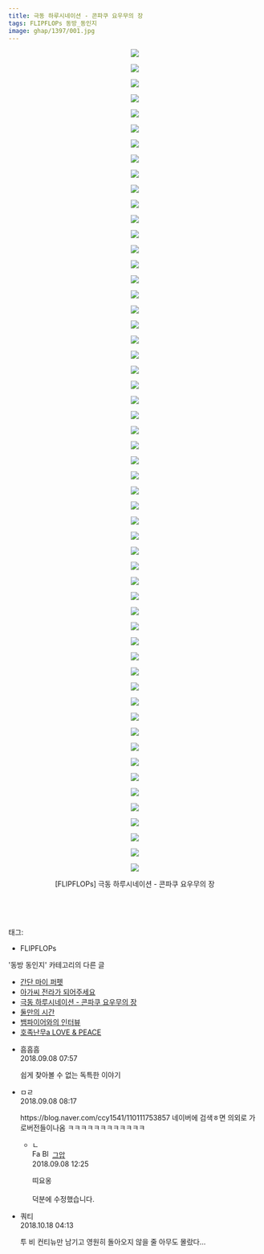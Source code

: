 ```yaml
---
title: 극동 하루시네이션 - 콘파쿠 요우무의 장
tags: FLIPFLOPs 동방_동인지
image: ghap/1397/001.jpg
---
```

<div class="article">
<p style="text-align: center; clear: none; float: none;"><img src="{{ site.nasurl }}/ghap/1397/001.jpg"/></p>
<p style="text-align: center; clear: none; float: none;"><img src="{{ site.nasurl }}/ghap/1397/002.jpg"/></p>
<p style="text-align: center; clear: none; float: none;"><img src="{{ site.nasurl }}/ghap/1397/003.jpg"/></p>
<p style="text-align: center; clear: none; float: none;"><img src="{{ site.nasurl }}/ghap/1397/004.jpg"/></p>
<p style="text-align: center; clear: none; float: none;"><img src="{{ site.nasurl }}/ghap/1397/005.jpg"/></p>
<p style="text-align: center; clear: none; float: none;"><img src="{{ site.nasurl }}/ghap/1397/006.jpg"/></p>
<p style="text-align: center; clear: none; float: none;"><img src="{{ site.nasurl }}/ghap/1397/007.jpg"/></p>
<p style="text-align: center; clear: none; float: none;"><img src="{{ site.nasurl }}/ghap/1397/008.jpg"/></p>
<p style="text-align: center; clear: none; float: none;"><img src="{{ site.nasurl }}/ghap/1397/009.jpg"/></p>
<p style="text-align: center; clear: none; float: none;"><img src="{{ site.nasurl }}/ghap/1397/010.jpg"/></p>
<p style="text-align: center; clear: none; float: none;"><img src="{{ site.nasurl }}/ghap/1397/011.jpg"/></p>
<p style="text-align: center; clear: none; float: none;"><img src="{{ site.nasurl }}/ghap/1397/012.jpg"/></p>
<p style="text-align: center; clear: none; float: none;"><img src="{{ site.nasurl }}/ghap/1397/013.jpg"/></p>
<p style="text-align: center; clear: none; float: none;"><img src="{{ site.nasurl }}/ghap/1397/014.jpg"/></p>
<p style="text-align: center; clear: none; float: none;"><img src="{{ site.nasurl }}/ghap/1397/015.jpg"/></p>
<p style="text-align: center; clear: none; float: none;"><img src="{{ site.nasurl }}/ghap/1397/016.jpg"/></p>
<p style="text-align: center; clear: none; float: none;"><img src="{{ site.nasurl }}/ghap/1397/017.jpg"/></p>
<p style="text-align: center; clear: none; float: none;"><img src="{{ site.nasurl }}/ghap/1397/018.jpg"/></p>
<p style="text-align: center; clear: none; float: none;"><img src="{{ site.nasurl }}/ghap/1397/019.jpg"/></p>
<p style="text-align: center; clear: none; float: none;"><img src="{{ site.nasurl }}/ghap/1397/020.jpg"/></p>
<p style="text-align: center; clear: none; float: none;"><img src="{{ site.nasurl }}/ghap/1397/021.jpg"/></p>
<p style="text-align: center; clear: none; float: none;"><img src="{{ site.nasurl }}/ghap/1397/022.jpg"/></p>
<p style="text-align: center; clear: none; float: none;"><img src="{{ site.nasurl }}/ghap/1397/023.jpg"/></p>
<p style="text-align: center; clear: none; float: none;"><img src="{{ site.nasurl }}/ghap/1397/024.jpg"/></p>
<p style="text-align: center; clear: none; float: none;"><img src="{{ site.nasurl }}/ghap/1397/025.jpg"/></p>
<p style="text-align: center; clear: none; float: none;"><img src="{{ site.nasurl }}/ghap/1397/026.jpg"/></p>
<p style="text-align: center; clear: none; float: none;"><img src="{{ site.nasurl }}/ghap/1397/027.jpg"/></p>
<p style="text-align: center; clear: none; float: none;"><img src="{{ site.nasurl }}/ghap/1397/028.jpg"/></p>
<p style="text-align: center; clear: none; float: none;"><img src="{{ site.nasurl }}/ghap/1397/029.jpg"/></p>
<p style="text-align: center; clear: none; float: none;"><img src="{{ site.nasurl }}/ghap/1397/030.jpg"/></p>
<p style="text-align: center; clear: none; float: none;"><img src="{{ site.nasurl }}/ghap/1397/031.jpg"/></p>
<p style="text-align: center; clear: none; float: none;"><img src="{{ site.nasurl }}/ghap/1397/032.jpg"/></p>
<p style="text-align: center; clear: none; float: none;"><img src="{{ site.nasurl }}/ghap/1397/033.jpg"/></p>
<p style="text-align: center; clear: none; float: none;"><img src="{{ site.nasurl }}/ghap/1397/034.jpg"/></p>
<p style="text-align: center; clear: none; float: none;"><img src="{{ site.nasurl }}/ghap/1397/035.jpg"/></p>
<p style="text-align: center; clear: none; float: none;"><img src="{{ site.nasurl }}/ghap/1397/036.jpg"/></p>
<p style="text-align: center; clear: none; float: none;"><img src="{{ site.nasurl }}/ghap/1397/037.jpg"/></p>
<p style="text-align: center; clear: none; float: none;"><img src="{{ site.nasurl }}/ghap/1397/038.jpg"/></p>
<p style="text-align: center; clear: none; float: none;"><img src="{{ site.nasurl }}/ghap/1397/039.jpg"/></p>
<p style="text-align: center; clear: none; float: none;"><img src="{{ site.nasurl }}/ghap/1397/040.jpg"/></p>
<p style="text-align: center; clear: none; float: none;"><img src="{{ site.nasurl }}/ghap/1397/041.jpg"/></p>
<p style="text-align: center; clear: none; float: none;"><img src="{{ site.nasurl }}/ghap/1397/042.jpg"/></p>
<p style="text-align: center; clear: none; float: none;"><img src="{{ site.nasurl }}/ghap/1397/043.jpg"/></p>
<p style="text-align: center; clear: none; float: none;"><img src="{{ site.nasurl }}/ghap/1397/044.jpg"/></p>
<p style="text-align: center; clear: none; float: none;"><img src="{{ site.nasurl }}/ghap/1397/045.jpg"/></p>
<p style="text-align: center; clear: none; float: none;"><img src="{{ site.nasurl }}/ghap/1397/046.jpg"/></p>
<p style="text-align: center; clear: none; float: none;"><img src="{{ site.nasurl }}/ghap/1397/047.jpg"/></p>
<p style="text-align: center; clear: none; float: none;"><img src="{{ site.nasurl }}/ghap/1397/048.jpg"/></p>
<p style="text-align: center; clear: none; float: none;"><img src="{{ site.nasurl }}/ghap/1397/049.jpg"/></p>
<p style="text-align: center; clear: none; float: none;"><img src="{{ site.nasurl }}/ghap/1397/050.jpg"/></p>
<p style="text-align: center; clear: none; float: none;"><img src="{{ site.nasurl }}/ghap/1397/051.jpg"/></p>
<p style="text-align: center; clear: none; float: none;"><img src="{{ site.nasurl }}/ghap/1397/052.jpg"/></p>
<p style="text-align: center; clear: none; float: none;"><img src="{{ site.nasurl }}/ghap/1397/053.jpg"/></p>
<p style="text-align: center; clear: none; float: none;"><img src="{{ site.nasurl }}/ghap/1397/054.jpg"/></p>
<p style="text-align: center; clear: none; float: none;"><img src="{{ site.nasurl }}/ghap/1397/055.jpg"/></p>
<p style="text-align: center; clear: none; float: none;">[FLIPFLOPs] 극동 하루시네이션 - 콘파쿠 요우무의 장</p>
<p style="text-align: center; clear: none; float: none;"><br/></p>
<p><br/></p>
</div><div class="tagTrail">
<p>태그: </p>
<ul>
<li>FLIPFLOPs</li>
</ul>
</div><div class="another">
<p>'동방 동인지' 카테고리의 다른 글</p>
<ul>
<li><a href="/2016-08-07-ghap_1400">간단 마이 퍼펫</a></li>
<li><a href="/2016-08-07-ghap_1398">아가씨 전라가 되어주세요</a></li>
<li><a href="/2016-08-07-ghap_1397">극동 하루시네이션 - 콘파쿠 요우무의 장</a></li>
<li><a href="/2016-08-07-ghap_1396">둘만의 시간</a></li>
<li><a href="/2016-08-07-ghap_1395">뱀파이어와의 인터뷰</a></li>
<li><a href="/2016-08-07-ghap_1394">호족난무a LOVE &amp; PEACE</a></li>
</ul>
</div><div class="cb_module cb_fluid">
<div class="cb_wrt cb_profile">
<div class="comment">
<ul>
<li class="cb_thumb_off" id="comment15328184">
<div class="cb_comment_area">
<div class="cb_info_area">
<div class="cb_section">
<span class="cb_nick_name">흠흠흠</span>
</div>
<div class="cb_section">
<span class="cb_date">2018.09.08 07:57 </span>
</div>
</div>
<div class="cb_dsc_comment">
<p class="cb_dsc">
											쉽게 찾아볼 수 없는 독특한 이야기
										</p>
</div>
</div></li>
<li class="cb_thumb_off" id="comment15328191">
<div class="cb_comment_area">
<div class="cb_info_area">
<div class="cb_section">
<span class="cb_nick_name">ㅁㄹ</span>
</div>
<div class="cb_section">
<span class="cb_date">2018.09.08 08:17 </span>
</div>
</div>
<div class="cb_dsc_comment">
<p class="cb_dsc">
											https://blog.naver.com/ccy1541/110111753857  네이버에 검색ㅎ면 의외로 가로버전들이나옴 ㅋㅋㅋㅋㅋㅋㅋㅋㅋㅋㅋㅋ
										</p>
</div>
<ul>
<li class="cb_thumb_off" id="comment15328287">
<span class="cb_bu_subnode">ㄴ</span>
<div class="cb_comment_area">
<div class="cb_info_area">
<div class="cb_section">
<span class="cb_nick_name"><img alt="Favicon of https://ghaptouhou.tistory.com" height="16" onerror="this.onerror=null;this.parentNode.removeChild(this)" src="https://ghaptouhou.tistory.com/favicon.ico" width="16"/> <img alt="BlogIcon" height="16" onerror="this.parentNode.removeChild(this)" src="https://ghaptouhou.tistory.com/index.gif" width="16"/> <a href="https://ghaptouhou.tistory.com" onclick="return openLinkInNewWindow(this)"> 그압</a><span class="tistoryProfileLayerTrigger" onclick='TistoryProfile.show(event, this, {"title":"\uc800\uae30 \uc774\uac70 \ub098\uc911\uc5d0 \uc218\uc815 \uac00\ub2a5\ud558\ub098\uc694","url":"https:\/\/ghap.tistory.com","nickname":"\uadf8\uc555","items":[]}); return false;'></span></span>
</div>
<div class="cb_section">
<span class="cb_date">2018.09.08 12:25 </span>
</div>
</div>
<div class="cb_dsc_comment">
<p class="cb_dsc">
																띠요옹<br/>
<br/>
덕분에 수정했습니다.
															</p>
</div>
</div>
</li>
</ul>
</div></li>
<li class="cb_thumb_off" id="comment15357529">
<div class="cb_comment_area">
<div class="cb_info_area">
<div class="cb_section">
<span class="cb_nick_name">쿼티</span>
</div>
<div class="cb_section">
<span class="cb_date">2018.10.18 04:13 </span>
</div>
</div>
<div class="cb_dsc_comment">
<p class="cb_dsc">
											투 비 컨티뉴만 남기고 영원히 돌아오지 않을 줄 아무도 몰랐다...
										</p>
</div>
</div></li>
</ul>
</div>
</div><!-- commentList close -->
</div>